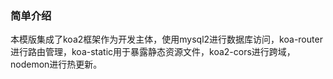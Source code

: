 ### 简单介绍
本模版集成了koa2框架作为开发主体，使用mysql2进行数据库访问，koa-router进行路由管理，koa-static用于暴露静态资源文件，koa2-cors进行跨域，nodemon进行热更新。
